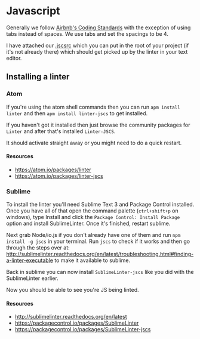 # Javascript

Generally we follow [Airbnb's Coding Standards](https://github.com/airbnb/javascript) with the exception of using tabs instead of spaces. We use tabs and set the spacings to be 4.

I have attached our [.jscsrc](http://gitlab.ahead4.com/ahead4/coding-standards/blob/master/javascript/.jscsrc) which you can put in the root of your project (if it's not already there) which should get picked up by the linter in your text editor.

## Installing a linter

### Atom

If you're using the atom shell commands then you can run `apm install linter` and then `apm install linter-jscs` to get installed.

If you haven't got it installed then just browse the community packages for `Linter` and after that's installed `Linter-JSCS`.

It should activate straight away or you might need to do a quick restart.

#### Resources
- https://atom.io/packages/linter
- https://atom.io/packages/linter-jscs

### Sublime

To install the linter you'll need Sublime Text 3 and Package Control installed. Once you have all of that open the command palette (`ctrl+shift+p` on windows), type Install and click the `Package Control: Install Package` option and install SublimeLinter. Once it's finished, restart sublime.

Next grab Node/io.js if you don't already have one of them and run `npm install -g jscs` in your terminal. Run `jscs` to check if it works and then go through the steps over at: http://sublimelinter.readthedocs.org/en/latest/troubleshooting.html#finding-a-linter-executable to make it available to sublime.

Back in sublime you can now install `SublimeLinter-jscs` like you did with the SublimeLinter earlier.

Now you should be able to see you're JS being linted.

#### Resources
- http://sublimelinter.readthedocs.org/en/latest
- https://packagecontrol.io/packages/SublimeLinter
- https://packagecontrol.io/packages/SublimeLinter-jscs

